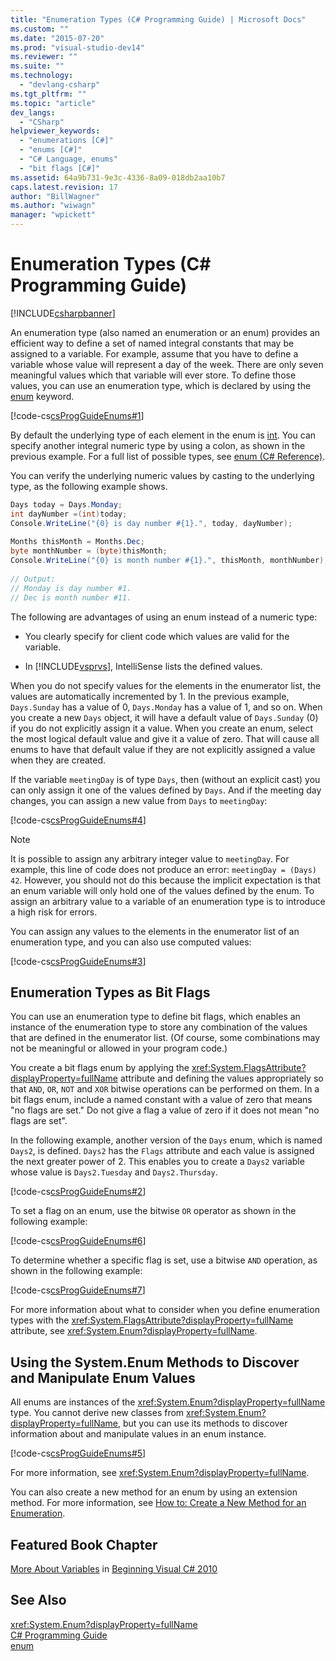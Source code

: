```yaml
---
title: "Enumeration Types (C# Programming Guide) | Microsoft Docs"
ms.custom: ""
ms.date: "2015-07-20"
ms.prod: "visual-studio-dev14"
ms.reviewer: ""
ms.suite: ""
ms.technology: 
  - "devlang-csharp"
ms.tgt_pltfrm: ""
ms.topic: "article"
dev_langs: 
  - "CSharp"
helpviewer_keywords: 
  - "enumerations [C#]"
  - "enums [C#]"
  - "C# Language, enums"
  - "bit flags [C#]"
ms.assetid: 64a9b731-9e3c-4336-8a09-018db2aa10b7
caps.latest.revision: 17
author: "BillWagner"
ms.author: "wiwagn"
manager: "wpickett"
---
```

# Enumeration Types (C# Programming Guide)
[!INCLUDE[csharpbanner](../../csharp/includes/csharpbanner.md)]

An enumeration type (also named an enumeration or an enum) provides an efficient way to define a set of named integral constants that may be assigned to a variable. For example, assume that you have to define a variable whose value will represent a day of the week. There are only seven meaningful values which that variable will ever store. To define those values, you can use an enumeration type, which is declared by using the [enum](../../csharp/language-reference/keywords/enum.md) keyword.  
  
 [!code-cs[csProgGuideEnums#1](../../csharp/programming-guide/codesnippet/csharp/enumeration-types_1.cs)]  
  
 By default the underlying type of each element in the enum is [int](../../csharp/language-reference/keywords/int.md). You can specify another integral numeric type by using a colon, as shown in the previous example. For a full list of possible types, see [enum (C# Reference)](../../csharp/language-reference/keywords/enum.md).  
  
 You can verify the underlying numeric values by casting  to the underlying type, as the following example shows.  
  
```c#  
Days today = Days.Monday;  
int dayNumber =(int)today;  
Console.WriteLine("{0} is day number #{1}.", today, dayNumber);  
  
Months thisMonth = Months.Dec;  
byte monthNumber = (byte)thisMonth;  
Console.WriteLine("{0} is month number #{1}.", thisMonth, monthNumber);  
  
// Output:  
// Monday is day number #1.  
// Dec is month number #11.  
```  
  
 The following are advantages of using an enum instead of a numeric type:  
  
-   You clearly specify for client code which values are valid for the variable.  
  
-   In [!INCLUDE[vsprvs](../../csharp/includes/vsprvs-md.md)], IntelliSense lists the defined values.  
  
 When you do not specify values for the elements in the enumerator list, the values are automatically incremented by 1. In the previous example, `Days.Sunday` has a value of 0, `Days.Monday` has a value of 1, and so on. When you create a new `Days` object, it will have a default value of `Days.Sunday` (0) if you do not explicitly assign it a value. When you create an enum, select the most logical default value and give it a value of zero. That will cause all enums to have that default value if they are not explicitly assigned a value when they are created.  
  
 If the variable `meetingDay` is of type `Days`, then (without an explicit cast) you can only assign it one of the values defined by `Days`. And if the meeting day changes, you can assign a new value from `Days` to `meetingDay`:  
  
 [!code-cs[csProgGuideEnums#4](../../csharp/programming-guide/codesnippet/csharp/enumeration-types_2.cs)]  
  
> [!NOTE]
>  It is possible to assign any arbitrary integer value to `meetingDay`. For example, this line of code does not produce an error: `meetingDay = (Days) 42`. However, you should not do this because the implicit expectation is that an enum variable will only hold one of the values defined by the enum. To assign an arbitrary value to a variable of an enumeration type is to introduce a high risk for errors.  
  
 You can assign any values to the elements in the enumerator list of an enumeration type, and you can also use computed values:  
  
 [!code-cs[csProgGuideEnums#3](../../csharp/programming-guide/codesnippet/csharp/enumeration-types_3.cs)]  
  
## Enumeration Types as Bit Flags  
 You can use an enumeration type to define bit flags, which enables an instance of the enumeration type to store any combination of the values that are defined in the enumerator list. (Of course, some combinations may not be meaningful or allowed in your program code.)  
  
 You create a bit flags enum by applying the <xref:System.FlagsAttribute?displayProperty=fullName> attribute and defining the values appropriately so that `AND`, `OR`, `NOT` and `XOR` bitwise operations can be performed on them. In a bit flags enum, include a named constant with a value of zero that means "no flags are set." Do not give a flag a value of zero if it does not mean "no flags are set".  
  
 In the following example, another version of the `Days` enum, which is named `Days2`, is defined. `Days2` has the `Flags` attribute and each value is assigned the next greater power of 2. This enables you to create a `Days2` variable whose value is `Days2.Tuesday` and `Days2.Thursday`.  
  
 [!code-cs[csProgGuideEnums#2](../../csharp/programming-guide/codesnippet/csharp/enumeration-types_4.cs)]  
  
 To set a flag on an enum, use the bitwise `OR` operator as shown in the following example:  
  
 [!code-cs[csProgGuideEnums#6](../../csharp/programming-guide/codesnippet/csharp/enumeration-types_5.cs)]  
  
 To determine whether a specific flag is set, use a bitwise `AND` operation, as shown in the following example:  
  
 [!code-cs[csProgGuideEnums#7](../../csharp/programming-guide/codesnippet/csharp/enumeration-types_6.cs)]  
  
 For more information about what to consider when you define enumeration types with the <xref:System.FlagsAttribute?displayProperty=fullName> attribute, see <xref:System.Enum?displayProperty=fullName>.  
  
## Using the System.Enum Methods to Discover and Manipulate Enum Values  
 All enums are instances of the <xref:System.Enum?displayProperty=fullName> type. You cannot derive new classes from <xref:System.Enum?displayProperty=fullName>, but you can use its methods to discover information about and manipulate values in an enum instance.  
  
 [!code-cs[csProgGuideEnums#5](../../csharp/programming-guide/codesnippet/csharp/enumeration-types_7.cs)]  
  
 For more information, see <xref:System.Enum?displayProperty=fullName>.  
  
 You can also create a new method for an enum by using an extension method. For more information, see [How to: Create a New Method for an Enumeration](../../csharp/programming-guide/classes-and-structs/how-to-create-a-new-method-for-an-enumeration.md).  
  
## Featured Book Chapter  
 [More About Variables](http://go.microsoft.com/fwlink/?LinkId=221230) in [Beginning Visual C# 2010](http://go.microsoft.com/fwlink/?LinkId=221214)  
  
## See Also  
 <xref:System.Enum?displayProperty=fullName>   
 [C# Programming Guide](../../csharp/programming-guide/index.md)   
 [enum](../../csharp/language-reference/keywords/enum.md)